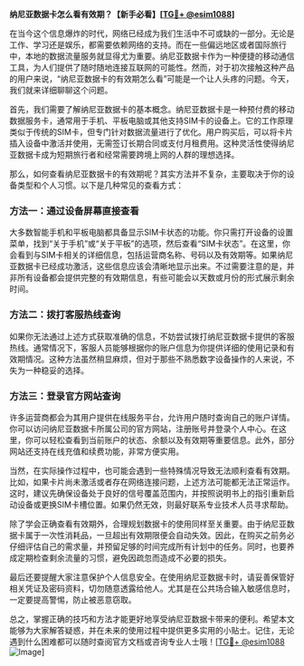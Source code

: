 **纳尼亚数据卡怎么看有效期？【新手必看】[[TG💪+ @esim1088](https://t.me/s/esim1088)]**

在当今这个信息爆炸的时代，网络已经成为我们生活中不可或缺的一部分。无论是工作、学习还是娱乐，都需要依赖网络的支持。而在一些偏远地区或者国际旅行中，本地的数据流量服务就显得尤为重要。纳尼亚数据卡作为一种便捷的移动通信工具，为人们提供了随时随地连接互联网的可能性。然而，对于初次接触这种产品的用户来说，“纳尼亚数据卡的有效期怎么看”可能是一个让人头疼的问题。今天，我们就来详细聊聊这个问题。

首先，我们需要了解纳尼亚数据卡的基本概念。纳尼亚数据卡是一种预付费的移动数据服务卡，通常用于手机、平板电脑或其他支持SIM卡的设备上。它的工作原理类似于传统的SIM卡，但专门针对数据流量进行了优化。用户购买后，可以将卡片插入设备中激活并使用，无需签订长期合同或支付月租费用。这种灵活性使得纳尼亚数据卡成为短期旅行者和经常需要跨境上网的人群的理想选择。

那么，如何查看纳尼亚数据卡的有效期呢？其实方法并不复杂，主要取决于你的设备类型和个人习惯。以下是几种常见的查看方式：

### 方法一：通过设备屏幕直接查看

大多数智能手机和平板电脑都具备显示SIM卡状态的功能。你只需打开设备的设置菜单，找到“关于手机”或“关于平板”的选项，然后查看“SIM卡状态”。在这里，你会看到与SIM卡相关的详细信息，包括运营商名称、号码以及有效期等。如果纳尼亚数据卡已经成功激活，这些信息应该会清晰地显示出来。不过需要注意的是，并非所有设备都会提供完整的有效期信息，有些可能会以天数或月份的形式展示剩余时间。

### 方法二：拨打客服热线查询

如果你无法通过上述方式获取准确的信息，不妨尝试拨打纳尼亚数据卡提供的客服热线。通常情况下，客服人员能够根据你的账户信息为你提供详细的使用记录和有效期情况。这种方法虽然稍显麻烦，但对于那些不熟悉数字设备操作的人来说，不失为一种稳妥的选择。

### 方法三：登录官方网站查询

许多运营商都会为其用户提供在线服务平台，允许用户随时查询自己的账户详情。你可以访问纳尼亚数据卡所属公司的官方网站，注册账号并登录个人中心。在这里，你可以轻松查看到当前账户的状态、余额以及有效期等重要信息。此外，部分网站还支持在线充值和续费功能，非常方便实用。

当然，在实际操作过程中，也可能会遇到一些特殊情况导致无法顺利查看有效期。比如，如果卡片尚未激活或者存在网络连接问题，上述方法可能都无法正常运作。这时，建议先确保设备处于良好的信号覆盖范围内，并按照说明书上的指引重新启动设备或更换SIM卡槽位置。如果仍然无效，则最好联系专业技术人员寻求帮助。

除了学会正确查看有效期外，合理规划数据卡的使用同样至关重要。由于纳尼亚数据卡属于一次性消耗品，一旦超出有效期限便会自动失效。因此，在购买之前务必仔细评估自己的需求量，并预留足够的时间完成所有计划中的任务。同时，也要养成定期检查剩余流量的习惯，避免因疏忽而造成不必要的损失。

最后还要提醒大家注意保护个人信息安全。在使用纳尼亚数据卡时，请妥善保管好相关凭证及密码资料，切勿随意透露给他人。尤其是在公共场合输入敏感信息时，一定要提高警惕，防止被恶意窃取。

总之，掌握正确的技巧和方法才能更好地享受纳尼亚数据卡带来的便利。希望本文能够为大家解答疑惑，并在未来的使用过程中提供更多实用的小贴士。记住，无论遇到什么困难都可以随时查阅官方文档或咨询专业人士哦！[[TG💪+ @esim1088](https://t.me/s/esim1088) ![Image](https://i.postimg.cc/4NQfJmqS/Snipaste-2025-05-13-00-14-12.png)]